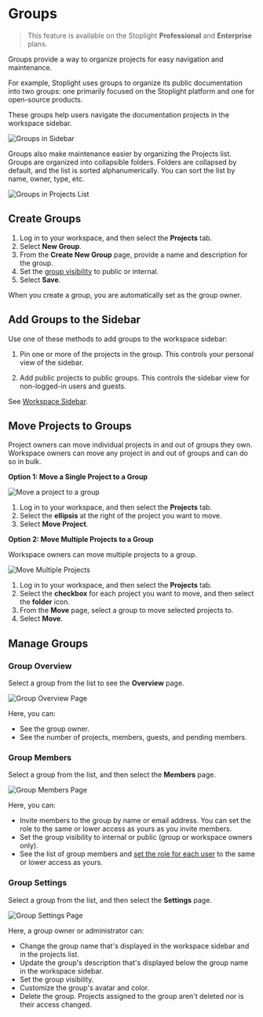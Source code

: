# Groups

<!-- theme: info -->
> This feature is available on the Stoplight **Professional** and **Enterprise** plans.

Groups provide a way to organize projects for easy navigation and maintenance.

For example, Stoplight uses groups to organize its public documentation into two groups: one primarily focused on the Stoplight platform and one for open-source products.

These groups help users navigate the documentation projects in the workspace sidebar.

<!-- focus: false -->
![Groups in Sidebar](https://stoplight.io/api/v1/projects/cHJqOjI/images/97tL2U4rvZc)

Groups also make maintenance easier by organizing the Projects list. Groups are organized into collapsible folders. Folders are collapsed by default, and the list is sorted alphanumerically. You can sort the list by name, owner, type, etc.

![Groups in Projects List](https://stoplight.io/api/v1/projects/cHJqOjI/images/r2aJCJqAlfk)

## Create Groups

1. Log in to your workspace, and then select the **Projects** tab.
2. Select **New Group**.
3. From the **Create New Group** page, provide a name and description for the group.
4. Set the [group visibility](o.group-access.md) to public or internal.
5. Select **Save**.

When you create a group, you are automatically set as the group owner.

## Add Groups to the Sidebar

Use one of these methods to add groups to the workspace sidebar:

1. Pin one or more of the projects in the group. This controls your personal view of the sidebar.

2. Add public projects to public groups. This controls the sidebar view for non-logged-in users and guests.

See [Workspace Sidebar](../4.-documentation/Sidebar/a.workspace-sidebar.md).

## Move Projects to Groups

Project owners can move individual projects in and out of groups they own. Workspace owners can move any project in and out of groups and can do so in bulk.

**Option 1: Move a Single Project to a Group**

![Move a project to a group](https://stoplight.io/api/v1/projects/cHJqOjI/images/4fQKzIw9pUE)

1. Log in to your workspace, and then select the **Projects** tab. 
2. Select the **ellipsis** at the right of the project you want to move.
3. Select **Move Project**.

**Option 2: Move Multiple Projects to a Group**

Workspace owners can move multiple projects to a group. 

![Move Multiple Projects](https://stoplight.io/api/v1/projects/cHJqOjI/images/4w5YkL8O1r4)

1. Log in to your workspace, and then select the **Projects** tab.
2. Select the **checkbox** for each project you want to move, and then select the **folder** icon.
3. From the **Move** page, select a group to move selected projects to.
4. Select **Move**.

## Manage Groups

### Group Overview

Select a group from the list to see the **Overview** page.

<!--
focus: false
-->
![Group Overview Page](https://stoplight.io/api/v1/projects/cHJqOjI/images/1GQmnR2gllU)


Here, you can:

* See the group owner.
* See the number of projects, members, guests, and pending members.

### Group Members

Select a group from the list, and then select the **Members** page. 

<!--
focus: false
-->
![Group Members Page](https://stoplight.io/api/v1/projects/cHJqOjI/images/GRdyCAo4XPE)

Here, you can:

* Invite members to the group by name or email address. You can set the role to the same or lower access as yours as you invite members.
* Set the group visibility to internal or public (group or workspace owners only).
* See the list of group members and [set the role for each user](o.group-access.md) to the same or lower access as yours.

### Group Settings

Select a group from the list, and then select the **Settings** page.

<!--
focus: false
-->
![Group Settings Page](https://stoplight.io/api/v1/projects/cHJqOjI/images/Wn8wTmgEpLk)

Here, a group owner or administrator can:

* Change the group name that's displayed in the workspace sidebar and in the projects list.
* Update the group's description that's displayed below the group name in the workspace sidebar.
* Set the group visibility.
* Customize the group's avatar and color.
* Delete the group. Projects assigned to the group aren't deleted nor is their access changed.







